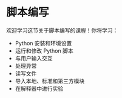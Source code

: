 # 脚本编写

欢迎学习这节关于脚本编写的课程！你将学习：

- Python 安装和环境设置
- 运行和修改 Python 脚本
- 与用户输入交互
- 处理异常
- 读写文件
- 导入本地、标准和第三方模块
- 在解释器中进行实验